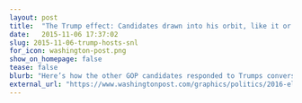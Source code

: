 ```yaml
---
layout: post
title:  "The Trump effect: Candidates drawn into his orbit, like it or not"
date:   2015-11-06 17:37:02
slug: 2015-11-06-trump-hosts-snl
for_icon: washington-post.png
show_on_homepage: false
tease: false
blurb: "Here’s how the other GOP candidates responded to Trumps conversation dominance."
external_url: "https://www.washingtonpost.com/graphics/politics/2016-election/debates/sept-16-speakers/"
---
```


